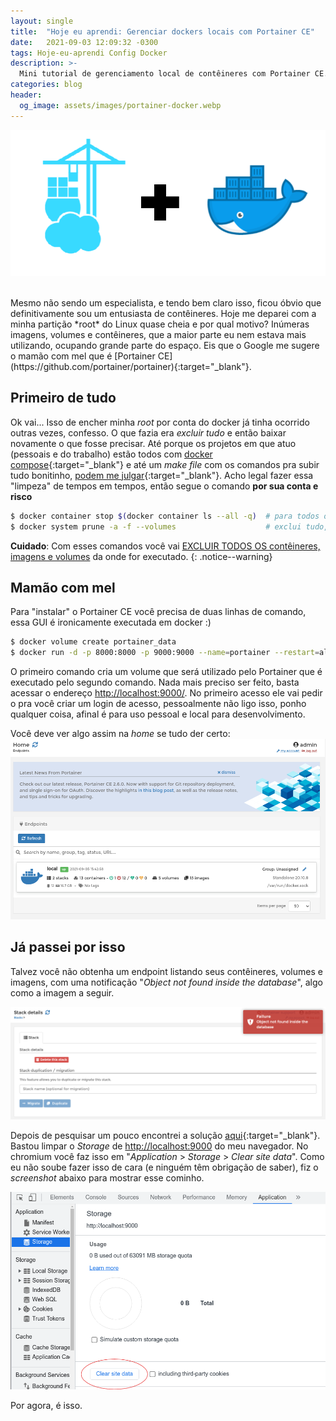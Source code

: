 ```yaml
---
layout: single
title:  "Hoje eu aprendi: Gerenciar dockers locais com Portainer CE"
date:   2021-09-03 12:09:32 -0300
tags: Hoje-eu-aprendi Config Docker
description: >-
  Mini tutorial de gerenciamento local de contêineres com Portainer CE.
categories: blog
header:
  og_image: assets/images/portainer-docker.webp
---
```


![Portainer + Docker](/assets/posts/portainer+docker.webp)

<br/>
Mesmo não sendo um especialista, e tendo bem claro isso, ficou óbvio que definitivamente sou um
entusiasta de contêineres. Hoje me deparei com a minha partição *root* do Linux quase cheia e por
qual motivo? Inúmeras imagens, volumes e contêineres, que a maior parte eu nem estava mais
utilizando, ocupando grande parte do espaço. Eis que o Google me sugere o mamão com mel que é
[Portainer CE](https://github.com/portainer/portainer){:target="_blank"}.

## Primeiro de tudo

Ok vai... Isso de encher minha *root* por conta do docker já tinha ocorrido outras vezes, confesso.
O que fazia era *excluir tudo* e então baixar novamente o que fosse precisar. Até porque os
projetos em que atuo (pessoais e do trabalho) estão todos com
[docker compose](https://docs.docker.com/compose/){:target="_blank"} e até um *make file* com os
comandos pra subir tudo bonitinho,
[podem me julgar](https://youtu.be/w-8A4DbXcy4){:target="_blank"}. Acho legal fazer essa "limpeza"
de tempos em tempos, então segue o comando **por sua conta e risco**

```bash
$ docker container stop $(docker container ls --all -q)  # para todos os containers
$ docker system prune -a -f --volumes                    # exclui tudo, CUIDADO!
```
**Cuidado**: Com esses comandos você vai <u>EXCLUIR TODOS OS contêineres, imagens e volumes</u>
da onde for executado.
{: .notice--warning}

## Mamão com mel

Para "instalar" o Portainer CE você precisa de duas linhas de comando, essa GUI é ironicamente
executada em docker :)

```bash
$ docker volume create portainer_data
$ docker run -d -p 8000:8000 -p 9000:9000 --name=portainer --restart=always -v /var/run/docker.sock:/var/run/docker.sock -v portainer_data:/data portainer/portainer-ce
```

O primeiro comando cria um volume que será utilizado pelo Portainer que é executado pelo segundo
comando. Nada mais preciso ser feito, basta acessar o endereço <http://localhost:9000/>. No
primeiro acesso ele vai pedir o pra você criar um login de acesso, pessoalmente não ligo isso,
ponho qualquer coisa, afinal é para uso pessoal e local para desenvolvimento.

Você deve ver algo assim na *home* se tudo der certo:
![Portainer Home](/assets/posts/portainer-home.webp)

## Já passei por isso

Talvez você não obtenha um endpoint listando seus contêineres, volumes e imagens, com uma
notificação "*Object not found inside the database*", algo como a imagem a seguir.

![Portainer Error](/assets/posts/portainer-error.webp)

Depois de pesquisar um pouco encontrei a solução
[aqui](https://github.com/portainer/portainer/issues/3562#issuecomment-620579326){:target="_blank"}.
Bastou limpar o *Storage* de <http://localhost:9000> do meu navegador. No chromium você faz isso em
"*Application* > *Storage* > *Clear site data*". Como eu não soube fazer isso de cara (e ninguém
têm obrigação de saber), fiz o *screenshot* abaixo para mostrar esse cominho.

![Clear Storage](/assets/posts/clear-storage.webp)

Por agora, é isso.
